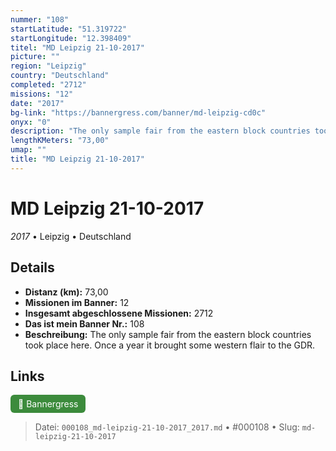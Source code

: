 ```yaml
---
nummer: "108"
startLatitude: "51.319722"
startLongitude: "12.398409"
titel: "MD Leipzig 21-10-2017"
picture: ""
region: "Leipzig"
country: "Deutschland"
completed: "2712"
missions: "12"
date: "2017"
bg-link: "https://bannergress.com/banner/md-leipzig-cd0c"
onyx: "0"
description: "The only sample fair from the eastern block countries took place here. Once a year it brought some western flair to the GDR."
lengthKMeters: "73,00"
umap: ""
title: "MD Leipzig 21-10-2017"
---
```

# MD Leipzig 21-10-2017

*2017* • Leipzig • Deutschland



## Details
- **Distanz (km):** 73,00
- **Missionen im Banner:** 12
- **Insgesamt abgeschlossene Missionen:** 2712
- **Das ist mein Banner Nr.:** 108
- **Beschreibung:** The only sample fair from the eastern block countries took place here. Once a year it brought some western flair to the GDR.


## Links
<div style="margin-top: 0.5em;">
<a href="https://bannergress.com/banner/md-leipzig-cd0c" target="_blank" style="display:inline-block;margin-right:8px;padding:6px 12px;background-color:#3c8b3c;color:white;text-decoration:none;border-radius:6px;">🔗 Bannergress</a>

</div>


> Datei: `000108_md-leipzig-21-10-2017_2017.md` • #000108 • Slug: `md-leipzig-21-10-2017`
